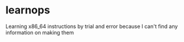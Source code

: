 # learnops
Learning x86_64 instructions by trial and error because I can't find any information on making them
